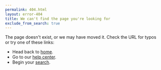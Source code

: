```yaml
---
permalink: 404.html
layout: error-404
title: We can't find the page you're looking for
exclude_from_search: true
---
```


<p class="usajobs-error__text">
  The page doesn't exist, or we may have moved it. Check the URL for typos or try one of these links:
</p>
<ul class="usajobs-error__list">
  <li class="usajobs-error__item">
    Head back to <a href="https://openopps.usajobs.gov/">home</a>.
  </li>
  <li class="usajobs-error__item">
    Go to our <a href="https://usajobs.github.io/openopps-help/">help center</a>.
  </li>
  <li class="usajobs-error__item">
    Begin your <a href="https://openopps.usajobs.gov/tasks">search</a>.
  </li>
</ul>
